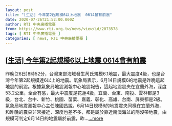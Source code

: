 ```yaml
---
layout: post
title: "[生活] 今年第2起規模6以上地震  0614曾有前震"
date: 2020-07-26T21:52:00.000Z
author: RTI 中央廣播電臺
from: https://www.rti.org.tw/news/view/id/2073578
tags: [ RTI 中央廣播電臺 ]
categories: [ news, RTI 中央廣播電臺 ]
---
```

<!--1595800320000-->
[[生活] 今年第2起規模6以上地震  0614曾有前震](https://www.rti.org.tw/news/view/id/2073578)
------

<div>
昨晚(26日)8時52分，台灣東部海域發生芮氏規模6.1地震，最大震度4級，也是台灣今年第2起規模達6以上的地震。氣象局表示，6月14日規模6的地震是昨晚這起地震的前震。根據氣象局地震測報中心地震報告，這起地震震央在宜蘭外海，深度53.2公里，全台有感，最大中震度是花蓮4級，宜蘭、台東、南投、雲林都是3級，台北、台中、新竹、桃園、苗栗、嘉義、彰化、高雄、台南、屏東都是2級。氣象局地震測報中心主任陳國昌說，6月14日規模6的地震震央同樣在宜蘭外海，和昨晚的震央非常接近，深度也差不多，都是屬於靠近南澳海盆的隱沒帶地震，由規模可判定6月14日的地震屬於前震，昨...<a target="_blank" href="https://www.rti.org.tw/news/view/id/2073578">...more</a>
</div>
